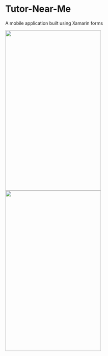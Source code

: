# Tutor-Near-Me
A mobile application built using Xamarin forms

<img src="https://github.com/Nikhil-V-maker/Tutor-Near-Me/blob/master/Screenshots/Screenshot_20200908-194925.jpg" width="300px" height="500px">
<img src="https://github.com/Nikhil-V-maker/Tutor-Near-Me/blob/master/Screenshots/Screenshot_20200908-194851.jpg" width="300px" height="500px">
